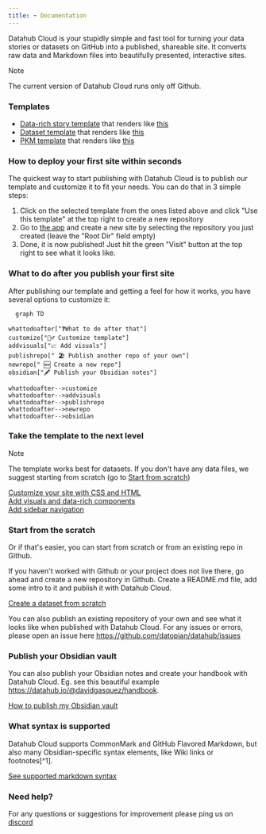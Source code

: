 ```yaml
---
title: ➡ Documentation
---
```

<div className="hero">
    <p className="hero-description">Datahub Cloud is your stupidly simple and fast tool for turning your data stories or datasets on GitHub into a published, shareable site. It converts raw data and Markdown files into beautifully presented, interactive sites.</p>
</div>

>[!note]
>The current version of Datahub Cloud runs only off Github.

### Templates

- [Data-rich story template](https://github.com/datahubio/datahub-cloud-template-story) that renders like [this](https://datahub.io/@Daniellappv/datahub-cloud-template-story)
- [Dataset template](https://github.com/datahubio/datahub-cloud-template) that renders like [this](https://datahub.io/@Daniellappv/datahub-cloud-template-dataset)
- [PKM template](https://github.com/datahubio/datahub-cloud-template-pkm) that renders like [this](https://datahub.io/@Daniellappv/datahub-cloud-template-pkm)

### How to deploy your first site within seconds

The quickest way to start publishing with Datahub Cloud is to publish our template and customize it to fit your needs. You can do that in 3 simple steps:

1. Click on the selected template from the ones listed above and click "Use this template" at the top right to create a new repository
2. Go to [the app](https://cloud.datahub.io/) and create a new site by selecting the repository you just created (leave the "Root Dir" field empty)
3. Done, it is now published! Just hit the green "Visit" button at the top right to see what it looks like.

### What to do after you publish your first site

After publishing our template and getting a feel for how it works, you have several options to customize it:

```mermaid
  graph TD

whattodoafter["❓What to do after that"]
customize["👷‍♂️ Customize template"]
addvisuals["📈 Add visuals"]
publishrepo[" 🏖️ Publish another repo of your own"]
newrepo[" 🆕 Create a new repo"]
obsidian["🖋️ Publish your Obsidian notes"]

whattodoafter-->customize
whattodoafter-->addvisuals
whattodoafter-->publishrepo
whattodoafter-->newrepo
whattodoafter-->obsidian
```

### Take the template to the next level

> [!note]
> The template works best for datasets. If you don't have any data files, we suggest starting from scratch (go to [Start from scratch](https://datahub.io/docs/DataHub+Cloud/Create+a+dataset+from+scratch+and+publish+it+with+Datahub+Cloud))

<div className="middle-button-container">
    <a href="https://datahub.io/docs/DataHub+Cloud/Customize+Your+DataHub+Cloud+Site+with+CSS" className="middle-button">Customize your site with CSS and HTML</a>
</div>

<div className="middle-button-container">
    <a href="https://datahub.io/docs/DataHub+Cloud/Add+visuals+and+data-rich+components" className="middle-button">Add visuals and data-rich components</a>
</div>

<div className="middle-button-container">
    <a href="https://datahub.io/docs/DataHub+Cloud/Add+sidebar+navigation" className="middle-button">Add sidebar navigation</a>
</div>

### Start from the scratch

Or if that's easier, you can start from scratch or from an existing repo in Github.

If you haven't worked with Github or your project does not live there, go ahead and create a new repository in Github. Create a README.md file, add some intro to it and publish it with Datahub Cloud.

<div className="middle-button-container">
    <a href="https://datahub.io/docs/DataHub+Cloud/Create+a+dataset+from+scratch+and+publish+it+with+Datahub+Cloud" className="middle-button">Create a dataset from scratch</a>
</div>

You can also publish an existing repository of your own and see what it looks like when published with Datahub Cloud. For any issues or errors, please open an issue here https://github.com/datopian/datahub/issues

### Publish your Obsidian vault

You can also publish your Obsidian notes and create your handbook with Datahub Cloud. Eg. see this beautiful example https://datahub.io/@davidgasquez/handbook. 

<div className="middle-button-container">
    <a href="https://datahub.io/docs/DataHub+Cloud/How+to+push+an+Obsidian+vault+to+a+Github+repository" className="middle-button">How to publish my Obsidian vault</a>
</div>

### What syntax is supported

Datahub Cloud supports CommonMark and GitHub Flavored Markdown, but also many Obsidian-specific syntax elements, like Wiki links or footnotes[^1].

<div className="middle-button-container">
    <a href="https://datahub.io/docs/DataHub+Cloud/Markdown+syntax+support" className="middle-button">See supported markdown syntax</a>
</div>

### Need help?

For any questions or suggestions for improvement please ping us on [discord](https://discord.gg/URNSkepK7z)




